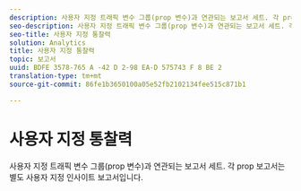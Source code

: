 ```yaml
---
description: 사용자 지정 트래픽 변수 그룹(prop 변수)과 연관되는 보고서 세트. 각 prop 보고서는 별도 사용자 지정 인사이트 보고서입니다.
seo-description: 사용자 지정 트래픽 변수 그룹(prop 변수)과 연관되는 보고서 세트. 각 prop 보고서는 별도 사용자 지정 인사이트 보고서입니다.
seo-title: 사용자 지정 통찰력
solution: Analytics
title: 사용자 지정 통찰력
topic: 보고서
uuid: BDFE 3578-765 A -42 D 2-98 EA-D 575743 F 8 BE 2
translation-type: tm+mt
source-git-commit: 86fe1b3650100a05e52fb2102134fee515c871b1

---
```



# 사용자 지정 통찰력

사용자 지정 트래픽 변수 그룹(prop 변수)과 연관되는 보고서 세트. 각 prop 보고서는 별도 사용자 지정 인사이트 보고서입니다.

